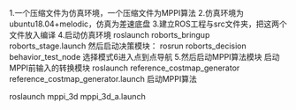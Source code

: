 1.一个压缩文件为仿真环境，一个压缩文件为MPPI算法
2.仿真环境为ubuntu18.04+melodic，仿真为差速底盘
3.建立ROS工程与src文件夹，把这两个文件放入编译
4.启动仿真环境
roslaunch roborts_bringup roborts_stage.launch
然后启动决策模块：
rosrun roborts_decision behavior_test_node
选择模式6进入点到点导航
5.然后启动MPPI算法模块
启动MPPI前输入的转换模块
 roslaunch reference_costmap_generator reference_costmap_generator.launch
 启动MPPI算法
 
 roslaunch mppi_3d mppi_3d_a.launch
